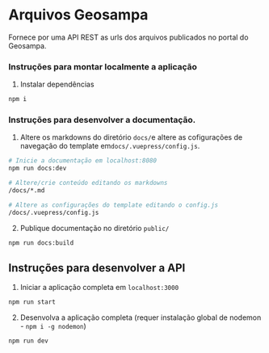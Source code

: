 # Arquivos Geosampa
Fornece por uma API REST as urls dos arquivos publicados no portal do Geosampa.

### Instruções para montar localmente a aplicação
1. Instalar dependências
```bash
npm i
```

### Instruções para desenvolver a documentação. 

1. Altere os markdowns do diretório `docs/`e altere as cofigurações de navegação do template em`docs/.vuepress/config.js`. 
```bash
# Inicie a documentação em localhost:8080
npm run docs:dev

# Altere/crie conteúdo editando os markdowns
/docs/*.md

# Altere as configurações do template editando o config.js
/docs/.vuepress/config.js

```
2. Publique documentação no diretório `public/`

```bash
npm run docs:build
```


## Instruções para desenvolver a API

1. Iniciar a aplicação completa em `localhost:3000`
```bash
npm run start
```

2. Desenvolva a aplicação completa (requer instalação global de nodemon - `npm i -g nodemon`)
```bash
npm run dev
```
